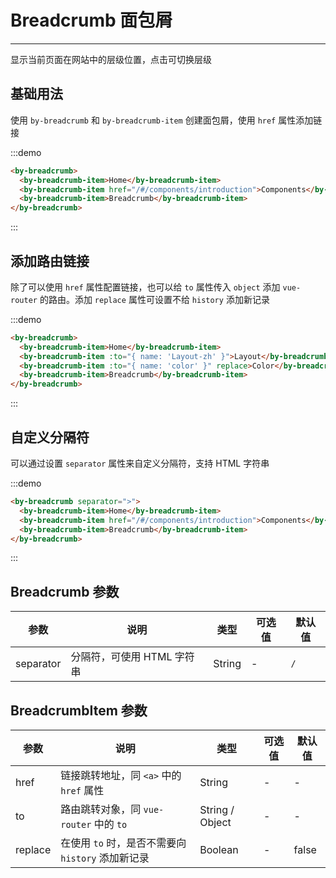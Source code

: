 
# Breadcrumb 面包屑

----

显示当前页面在网站中的层级位置，点击可切换层级

## 基础用法

使用 `by-breadcrumb` 和 `by-breadcrumb-item` 创建面包屑，使用 `href` 属性添加链接

:::demo
```html
<by-breadcrumb>
  <by-breadcrumb-item>Home</by-breadcrumb-item>
  <by-breadcrumb-item href="/#/components/introduction">Components</by-breadcrumb-item>
  <by-breadcrumb-item>Breadcrumb</by-breadcrumb-item>
</by-breadcrumb>
```
:::

## 添加路由链接

除了可以使用 `href` 属性配置链接，也可以给 `to` 属性传入 `object` 添加 `vue-router` 的路由。添加 `replace` 属性可设置不给 `history` 添加新记录

:::demo
```html
<by-breadcrumb>
  <by-breadcrumb-item>Home</by-breadcrumb-item>
  <by-breadcrumb-item :to="{ name: 'Layout-zh' }">Layout</by-breadcrumb-item>
  <by-breadcrumb-item :to="{ name: 'color' }" replace>Color</by-breadcrumb-item>
  <by-breadcrumb-item>Breadcrumb</by-breadcrumb-item>
</by-breadcrumb>
```
:::

## 自定义分隔符

可以通过设置 `separator` 属性来自定义分隔符，支持 HTML 字符串

:::demo
```html
<by-breadcrumb separator=">">
  <by-breadcrumb-item>Home</by-breadcrumb-item>
  <by-breadcrumb-item href="/#/components/introduction">Components</by-breadcrumb-item>
  <by-breadcrumb-item>Breadcrumb</by-breadcrumb-item>
</by-breadcrumb>
```
:::


## Breadcrumb 参数

| 参数      | 说明          | 类型      | 可选值                           | 默认值  |
|---------- |-------------- |---------- |--------------------------------  |-------- |
| separator | 分隔符，可使用 HTML 字符串 | String | - | `/` |

## BreadcrumbItem 参数

| 参数      | 说明          | 类型      | 可选值                           | 默认值  |
|---------- |-------------- |---------- |--------------------------------  |-------- |
| href | 链接跳转地址，同 `<a>` 中的 `href` 属性 | String | - | - |
| to | 路由跳转对象，同 `vue-router` 中的 `to` | String / Object | - | - |
| replace | 在使用 `to` 时，是否不需要向 `history` 添加新记录 | Boolean | - | false |
